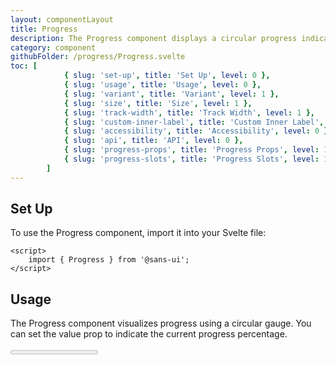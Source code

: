 ```yaml
---
layout: componentLayout
title: Progress
description: The Progress component displays a circular progress indicator, useful for showing the status of a task or operation. It is commonly used to represent an undetermined wait time or to visualize the progress of a process.
category: component
githubFolder: /progress/Progress.svelte
toc: [
			{ slug: 'set-up', title: 'Set Up', level: 0 },
			{ slug: 'usage', title: 'Usage', level: 0 },
			{ slug: 'variant', title: 'Variant', level: 1 },
			{ slug: 'size', title: 'Size', level: 1 },
			{ slug: 'track-width', title: 'Track Width', level: 1 },
			{ slug: 'custom-inner-label', title: 'Custom Inner Label', level: 1 },
			{ slug: 'accessibility', title: 'Accessibility', level: 0 },
			{ slug: 'api', title: 'API', level: 0 },
			{ slug: 'progress-props', title: 'Progress Props', level: 1 },
			{ slug: 'progress-slots', title: 'Progress Slots', level: 1 },
		]
---
```


<script>
	import { Progress } from '$lib';
	import { PropertyTable, SlotTable, CodeBlockWrapper, AccessibilityListItem }from "../../../mdsvex/components/index.ts"
	import * as Component from "../../../mdsvex/+layout.svelte"
	import { progressProps, progressSlots } from "./progress-props.ts"

</script>

## Set Up

To use the Progress component, import it into your Svelte file:

<CodeBlockWrapper>

```svelte
<script>
	import { Progress } from '@sans-ui';
</script>
```

</CodeBlockWrapper>

## Usage

The Progress component visualizes progress using a circular gauge. You can set the value prop to indicate the current progress percentage.

<Progress value={70} />

<CodeBlockWrapper>

```svelte
<script>
	import { Progress } from '@sans-ui';
</script>

<Progress value={70} />
```

</CodeBlockWrapper>

## Variant

Use the `variant` prop to change the color theme of the Progress component. The available variants include primary, secondary, success, warning, and danger.

<div class="flex flex-row gap-2">
	<Progress variant="primary" />
	<Progress variant="secondary" />
	<Progress variant="success" />
	<Progress variant="warning" />
	<Progress variant="danger" />
</div>

<CodeBlockWrapper>

```svelte
<script>
	import { Progress } from '@sans-ui';
</script>

<Progress variant="primary" />
<Progress variant="secondary" />
<Progress variant="success" />
<Progress variant="warning" />
<Progress variant="danger" />
```

</CodeBlockWrapper>

## Size

Adjust the size of the Progress component using the `size` prop, specified in pixels.

<Progress size={100} />

<CodeBlockWrapper>

```svelte
<script>
	import { Progress } from '@sans-ui';
</script>

<Progress size={100} />
```

</CodeBlockWrapper>

## Track Width

Customize the width of the progress track with the `trackWidth` prop, specified in pixels.

<Progress trackWidth={10} />

<CodeBlockWrapper>

```svelte
<script>
	import { Progress } from '@sans-ui';
</script>

<Progress size={10} />
```

</CodeBlockWrapper>

## Custom Inner Label

The `customInnerLabel` prop allows you to display a custom label inside the progress circle.

<Progress value={40} customInnerLabel="40 Mbps" />

<CodeBlockWrapper>

```svelte
<script>
	import { Progress } from '@sans-ui';
</script>

<Progress value={40} customInnerLabel="40 Mbps" />
```

</CodeBlockWrapper>

## Accessibility

<ul class="flex flex-col gap-2">
	<AccessibilityListItem>Exposed to assistive technology as a progress bar via ARIA.</AccessibilityListItem>
	<AccessibilityListItem>Internationalized number formatting as a percentage or value.</AccessibilityListItem>
	<AccessibilityListItem>Exposes the "aria-valuenow", "aria-valuemin", "aria-valuemax" and `aria-valuetext` `attributes`</AccessibilityListItem>
</ul>

## API

Progress provides APIs(Properties) that is necessary for you to configure a Progress compponent.

### Progress Props

<PropertyTable properties={progressProps} />

### Progress Slots

<SlotTable slots={progressSlots} />
